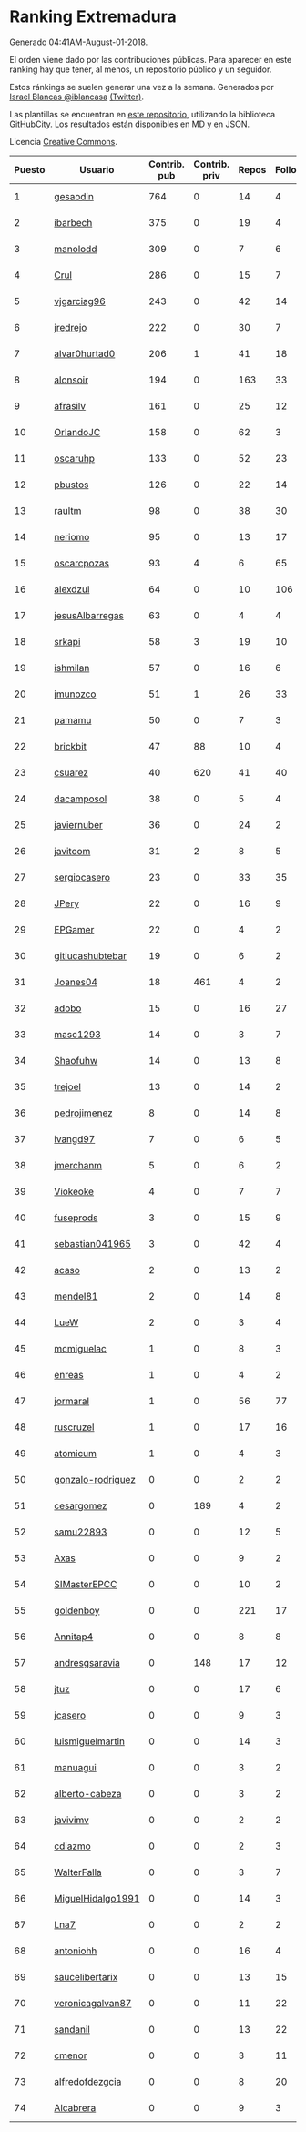 # Ranking Extremadura

Generado 04:41AM-August-01-2018.

El orden viene dado por las contribuciones públicas. Para aparecer en este ránking hay que tener, al menos, un repositorio público y un seguidor.

Estos ránkings se suelen generar una vez a la semana. Generados por [Israel Blancas @iblancasa](https://github.com/iblancasa/) [(Twitter)](https://twitter.com/iblancasa).

Las plantillas se encuentran en [este repositorio](https://github.com/iblancasa/GH-Spanish-Ranking), utilizando la biblioteca [GitHubCity](https://github.com/iblancasa/GitHubCity). Los resultados están disponibles en MD y en JSON.

Licencia [Creative Commons](https://creativecommons.org/licenses/by/4.0/).

| Puesto   |  Usuario  | Contrib. pub | Contrib. priv |Repos| Followers | Desde |  Avatar  |
|----------|-----------|--------------|---------------|-----|-----------|-------|----------|
|1|[gesaodin](https://github.com/gesaodin)|764|0|14|4|2015-03-13|![gesaodin]()|
|2|[ibarbech](https://github.com/ibarbech)|375|0|19|4|2015-09-20|![ibarbech]()|
|3|[manolodd](https://github.com/manolodd)|309|0|7|6|2013-08-08|![manolodd]()|
|4|[Crul](https://github.com/Crul)|286|0|15|7|2013-09-29|![Crul]()|
|5|[vjgarciag96](https://github.com/vjgarciag96)|243|0|42|14|2016-07-01|![vjgarciag96]()|
|6|[jredrejo](https://github.com/jredrejo)|222|0|30|7|2011-08-27|![jredrejo]()|
|7|[alvar0hurtad0](https://github.com/alvar0hurtad0)|206|1|41|18|2011-10-15|![alvar0hurtad0]()|
|8|[alonsoir](https://github.com/alonsoir)|194|0|163|33|2012-09-23|![alonsoir]()|
|9|[afrasilv](https://github.com/afrasilv)|161|0|25|12|2014-10-15|![afrasilv]()|
|10|[OrlandoJC](https://github.com/OrlandoJC)|158|0|62|3|2016-04-15|![OrlandoJC]()|
|11|[oscaruhp](https://github.com/oscaruhp)|133|0|52|23|2011-06-18|![oscaruhp]()|
|12|[pbustos](https://github.com/pbustos)|126|0|22|14|2013-12-06|![pbustos]()|
|13|[raultm](https://github.com/raultm)|98|0|38|30|2011-03-09|![raultm]()|
|14|[neriomo](https://github.com/neriomo)|95|0|13|17|2015-01-17|![neriomo]()|
|15|[oscarcpozas](https://github.com/oscarcpozas)|93|4|6|65|2013-01-27|![oscarcpozas]()|
|16|[alexdzul](https://github.com/alexdzul)|64|0|10|106|2012-06-29|![alexdzul]()|
|17|[jesusAlbarregas](https://github.com/jesusAlbarregas)|63|0|4|4|2015-11-05|![jesusAlbarregas]()|
|18|[srkapi](https://github.com/srkapi)|58|3|19|10|2015-02-08|![srkapi]()|
|19|[ishmilan](https://github.com/ishmilan)|57|0|16|6|2014-10-07|![ishmilan]()|
|20|[jmunozco](https://github.com/jmunozco)|51|1|26|33|2012-11-23|![jmunozco]()|
|21|[pamamu](https://github.com/pamamu)|50|0|7|3|2014-11-19|![pamamu]()|
|22|[brickbit](https://github.com/brickbit)|47|88|10|4|2016-06-02|![brickbit]()|
|23|[csuarez](https://github.com/csuarez)|40|620|41|40|2011-03-21|![csuarez]()|
|24|[dacamposol](https://github.com/dacamposol)|38|0|5|4|2016-01-27|![dacamposol]()|
|25|[javiernuber](https://github.com/javiernuber)|36|0|24|2|2011-06-16|![javiernuber]()|
|26|[javitoom](https://github.com/javitoom)|31|2|8|5|2015-09-16|![javitoom]()|
|27|[sergiocasero](https://github.com/sergiocasero)|23|0|33|35|2015-02-03|![sergiocasero]()|
|28|[JPery](https://github.com/JPery)|22|0|16|9|2015-02-18|![JPery]()|
|29|[EPGamer](https://github.com/EPGamer)|22|0|4|2|2017-10-04|![EPGamer]()|
|30|[gitlucashubtebar](https://github.com/gitlucashubtebar)|19|0|6|2|2018-02-06|![gitlucashubtebar]()|
|31|[Joanes04](https://github.com/Joanes04)|18|461|4|2|2014-11-25|![Joanes04]()|
|32|[adobo](https://github.com/adobo)|15|0|16|27|2011-05-09|![adobo]()|
|33|[masc1293](https://github.com/masc1293)|14|0|3|7|2013-10-08|![masc1293]()|
|34|[Shaofuhw](https://github.com/Shaofuhw)|14|0|13|8|2015-12-11|![Shaofuhw]()|
|35|[trejoel](https://github.com/trejoel)|13|0|14|2|2014-12-05|![trejoel]()|
|36|[pedrojimenez](https://github.com/pedrojimenez)|8|0|14|8|2011-09-12|![pedrojimenez]()|
|37|[ivangd97](https://github.com/ivangd97)|7|0|6|5|2014-05-06|![ivangd97]()|
|38|[jmerchanm](https://github.com/jmerchanm)|5|0|6|2|2016-01-10|![jmerchanm]()|
|39|[Viokeoke](https://github.com/Viokeoke)|4|0|7|7|2015-10-23|![Viokeoke]()|
|40|[fuseprods](https://github.com/fuseprods)|3|0|15|9|2012-12-15|![fuseprods]()|
|41|[sebastian041965](https://github.com/sebastian041965)|3|0|42|4|2013-10-07|![sebastian041965]()|
|42|[acaso](https://github.com/acaso)|2|0|13|2|2011-08-12|![acaso]()|
|43|[mendel81](https://github.com/mendel81)|2|0|14|8|2012-07-18|![mendel81]()|
|44|[LueW](https://github.com/LueW)|2|0|3|4|2016-07-06|![LueW]()|
|45|[mcmiguelac](https://github.com/mcmiguelac)|1|0|8|3|2014-05-07|![mcmiguelac]()|
|46|[enreas](https://github.com/enreas)|1|0|4|2|2011-11-07|![enreas]()|
|47|[jormaral](https://github.com/jormaral)|1|0|56|77|2011-06-03|![jormaral]()|
|48|[ruscruzel](https://github.com/ruscruzel)|1|0|17|16|2013-07-09|![ruscruzel]()|
|49|[atomicum](https://github.com/atomicum)|1|0|4|3|2014-01-13|![atomicum]()|
|50|[gonzalo-rodriguez](https://github.com/gonzalo-rodriguez)|0|0|2|2|2013-04-02|![gonzalo-rodriguez]()|
|51|[cesargomez](https://github.com/cesargomez)|0|189|4|2|2013-02-14|![cesargomez]()|
|52|[samu22893](https://github.com/samu22893)|0|0|12|5|2013-10-30|![samu22893]()|
|53|[Axas](https://github.com/Axas)|0|0|9|2|2015-03-04|![Axas]()|
|54|[SIMasterEPCC](https://github.com/SIMasterEPCC)|0|0|10|2|2017-03-16|![SIMasterEPCC]()|
|55|[goldenboy](https://github.com/goldenboy)|0|0|221|17|2009-05-27|![goldenboy]()|
|56|[Annitap4](https://github.com/Annitap4)|0|0|8|8|2010-08-30|![Annitap4]()|
|57|[andresgsaravia](https://github.com/andresgsaravia)|0|148|17|12|2011-06-13|![andresgsaravia]()|
|58|[jtuz](https://github.com/jtuz)|0|0|17|6|2011-12-01|![jtuz]()|
|59|[jcasero](https://github.com/jcasero)|0|0|9|3|2012-05-06|![jcasero]()|
|60|[luismiguelmartin](https://github.com/luismiguelmartin)|0|0|14|3|2012-07-07|![luismiguelmartin]()|
|61|[manuagui](https://github.com/manuagui)|0|0|3|2|2013-05-09|![manuagui]()|
|62|[alberto-cabeza](https://github.com/alberto-cabeza)|0|0|3|2|2013-12-19|![alberto-cabeza]()|
|63|[javivimv](https://github.com/javivimv)|0|0|2|2|2014-02-17|![javivimv]()|
|64|[cdiazmo](https://github.com/cdiazmo)|0|0|2|3|2014-09-23|![cdiazmo]()|
|65|[WalterFalla](https://github.com/WalterFalla)|0|0|3|7|2015-02-10|![WalterFalla]()|
|66|[MiguelHidalgo1991](https://github.com/MiguelHidalgo1991)|0|0|14|3|2015-02-03|![MiguelHidalgo1991]()|
|67|[Lna7](https://github.com/Lna7)|0|0|2|2|2015-11-09|![Lna7]()|
|68|[antoniohh](https://github.com/antoniohh)|0|0|16|4|2016-02-03|![antoniohh]()|
|69|[saucelibertarix](https://github.com/saucelibertarix)|0|0|13|15|2016-10-07|![saucelibertarix]()|
|70|[veronicagalvan87](https://github.com/veronicagalvan87)|0|0|11|22|2016-10-07|![veronicagalvan87]()|
|71|[sandanil](https://github.com/sandanil)|0|0|13|22|2016-10-07|![sandanil]()|
|72|[cmenor](https://github.com/cmenor)|0|0|3|11|2016-10-07|![cmenor]()|
|73|[alfredofdezgcia](https://github.com/alfredofdezgcia)|0|0|8|20|2016-11-08|![alfredofdezgcia]()|
|74|[Alcabrera](https://github.com/Alcabrera)|0|0|9|3|2017-02-23|![Alcabrera]()|
